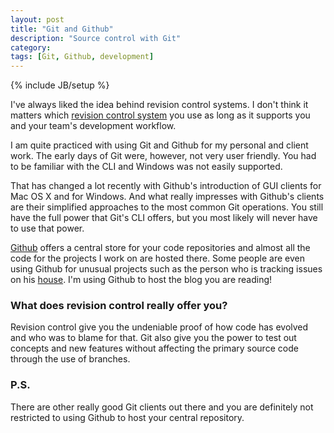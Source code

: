 ```yaml
---
layout: post
title: "Git and Github"
description: "Source control with Git"
category: 
tags: [Git, Github, development]
---
```

{% include JB/setup %}

I've always liked the idea behind revision control systems. I don't think it matters which [revision control system](http://en.wikipedia.org/wiki/Revision_control) you use as long as it supports you and your team's development workflow.

I am quite practiced with using Git and Github for my personal and client work. The early days of Git were, however, not very user friendly. You had to be familiar with the CLI and Windows was not easily supported. 

<!--more-->

That has changed a lot recently with Github's introduction of GUI clients for Mac OS X and for Windows. And what really impresses with Github's clients are their simplified approaches to the most common Git operations. You still have the full power that Git's CLI offers, but you most likely will never have to use that power.

[Github](https://github.com) offers a central store for your code repositories and almost all the code for the projects I work on are hosted there. Some people are even using Github for unusual projects such as the person who is tracking issues on his [house](https://github.com/frabcus/house). I'm using Github to host the blog you are reading!

### What does revision control really offer you?

Revision control give you the undeniable proof of how code has evolved and who was to blame for that. Git also give you the power to test out concepts and new features without affecting the primary source code through the use of branches.

### P.S.

There are other really good Git clients out there and you are definitely not restricted to using Github to host your central repository.